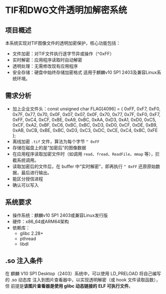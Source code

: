 # TIF和DWG文件透明加解密系统

## 项目概述
本系统实现对TIF图像文件的透明加密保护，核心功能包括：
- 文件加密：对TIF文件执行逐字节异或操作（^0xFF）
- 实时解密：应用程序读取时自动解密
- 透明处理：无需修改现有应用程序
- 安全存储：硬盘中始终存储加密格式
适用于麒麟v10 SP1 2403及兼容Linux系统环境。

## 需求分析
- 加上企业文件头：const unsigned char FLAG[4096] = {
    0xFF, 0xF7, 0xF0, 0x7F, 0x77, 0x70, 0x0F, 0x07, 0x07, 0x0F, 0x70, 0x77, 0x7F, 0xF0, 0xF7, 0xFF,
    0xC4, 0xCF, 0xBE, 0xA9, 0xBC, 0xAA, 0xD3, 0xA1, 0xD0, 0xC5, 0xCF, 0xA2, 0xBF, 0xC6, 0xBC, 0xBC,
    0xD3, 0xD0, 0xCF, 0xDE, 0xB9, 0xAB, 0xCB, 0xBE, 0xBC, 0xD3, 0xC3, 0xDC, 0xCE, 0xC4, 0xBC, 0xFE
};
- 离线加密 `.tif` 文件，算法为每个字节 `^ 0xFF`
- 存储在磁盘上的是“加密后”的图像数据
- 在应用程序读取加密文件时（如调用 `read`、`fread`、`ReadFile`、`mmap` 等），拦截系统调用。
- 读取加密后的文件后，在 buffer 中“实时解密”，即再执行 `^ 0xFF` 还原原始数据，最后进行输出。
- 能区分授信进程
- 确认可以写入

## 系统要求
- 操作系统：麒麟v10 SP1 2403或兼容Linux发行版
- 硬件：x86_64或ARM64架构
- 依赖库：
    - glibc 2.28+
    - pthread
    - libdl

## .so 注入条件
在 麒麟 V10 SP1 Desktop（2403）系统中，可以使用 LD_PRELOAD 将自己编写的 .so 动态库 注入到图片查看器中，以实现透明解密（或 hook 文件读取函数），但 前提是**该图片查看器是使用 glibc 动态链接的 ELF 可执行文件**。